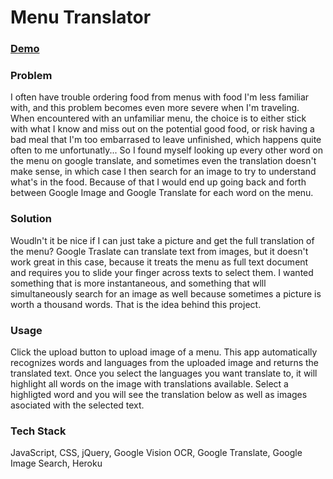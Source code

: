 # Menu Translator

### [Demo](https://floating-stream-26119.herokuapp.com/)

### Problem
I often have trouble ordering food from menus with food I'm less familiar with, and this problem becomes even more severe when I'm traveling. When encountered with an unfamiliar menu, the choice is to either stick with what I know and miss out on the potential good food, or risk having a bad meal that I'm too embarrased to leave unfinished, which happens quite often to me unfortunatly... So I found myself looking up every other word on the menu on google translate, and sometimes even the translation doesn't make sense, in which case I then search for an image to try to understand what's in the food. Because of that I would end up going back and forth between Google Image and Google Translate for each word on the menu. 

### Solution
Woudln't it be nice if I can just take a picture and get the full translation of the menu? Google Traslate can translate text from images, but it doesn't work great in this case, because it treats the menu as full text document and requires you to slide your finger across texts to select them. I wanted something that is more instantaneous, and something that wlll simultaneously search for an image as well because sometimes a picture is worth a thousand words. That is the idea behind this project. 

### Usage
Click the upload button to upload image of a menu. This app automatically recognizes words and languages from the uploaded image and returns the translated text. Once you select the languages you want translate to, it will highlight all words on the image with translations available. Select a highligted word and you will see the translation below as well as images asociated with the selected text.

### Tech Stack
JavaScript, CSS, jQuery, Google Vision OCR, Google Translate, Google Image Search, Heroku
